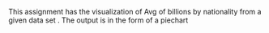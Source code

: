 This assignment has the visualization of Avg of billions by nationality from a given data set .
The output is in the form of a piechart
